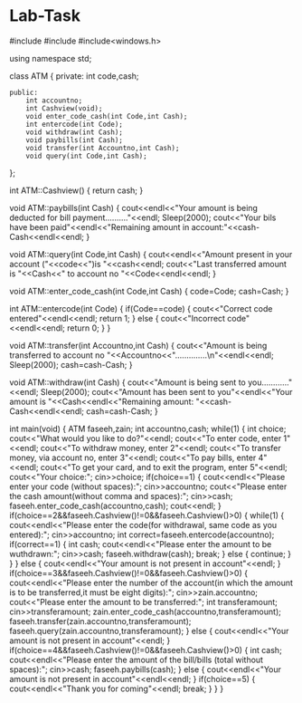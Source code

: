 # Lab-Task
#include<iostream>
#include<cstdlib>
#include<windows.h>

using namespace std;

class ATM
{
	private:
		int code,cash;
	
	public:
		int accountno;
		int Cashview(void);
		void enter_code_cash(int Code,int Cash);
		int entercode(int Code);
		void withdraw(int Cash);
		void paybills(int Cash);
		void transfer(int Accountno,int Cash);
		void query(int Code,int Cash);
};

int ATM::Cashview()
{
	return cash;
}

void ATM::paybills(int Cash)
{
	cout<<endl<<"Your amount is being deducted for bill payment.........."<<endl;
	Sleep(2000);
	cout<<"Your bils have been paid"<<endl<<"Remaining amount in account:"<<cash-Cash<<endl<<endl;
}

void ATM::query(int Code,int Cash)
{
	cout<<endl<<"Amount present in your account ("<<code<<")is "<<cash<<endl;
	cout<<"Last transferred amount is "<<Cash<<" to account no "<<Code<<endl<<endl;
}

void ATM::enter_code_cash(int Code,int Cash)
{
	code=Code;
	cash=Cash;
}

int ATM::entercode(int Code)
{
	if(Code==code)
	{
		cout<<"Correct code entered"<<endl<<endl;
		return 1;
	}
	else
	{
		cout<<"Incorrect code"<<endl<<endl;
		return 0;
	}
}

void ATM::transfer(int Accountno,int Cash)
{
	cout<<"Amount is being transferred to account no "<<Accountno<<"..............\n"<<endl<<endl;
	Sleep(2000);
	cash=cash-Cash;
}

void ATM::withdraw(int Cash)
{
	cout<<"Amount is being sent to you............"<<endl;
	Sleep(2000);
	cout<<"Amount has been sent to you"<<endl<<"Your amount is "<<Cash<<endl<<"Remaining amount: "<<cash-Cash<<endl<<endl;
	cash=cash-Cash;
}

int main(void)
{
	ATM faseeh,zain;
	int accountno,cash;
	while(1)
	{
		int choice;
		cout<<"What would you like to do?"<<endl;
		cout<<"To enter code, enter 1"<<endl;
		cout<<"To withdraw money, enter 2"<<endl;
		cout<<"To transfer money, via account no, enter 3"<<endl;
		cout<<"To pay bills, enter 4"<<endl;
		cout<<"To get your card, and to exit the program, enter 5"<<endl;
		cout<<"Your choice:";
		cin>>choice;
		if(choice==1)
		{
			cout<<endl<<"Please enter your code (without spaces):";
			cin>>accountno;
			cout<<"Please enter the cash amount(without comma and spaces):";
			cin>>cash;
			faseeh.enter_code_cash(accountno,cash);
			cout<<endl;
		}
		if(choice==2&&faseeh.Cashview()!=0&&faseeh.Cashview()>0)
		{
			while(1)
			{
				cout<<endl<<"Please enter the code(for withdrawal, same code as you entered):";
				cin>>accountno;
				int correct=faseeh.entercode(accountno);
				if(correct==1)
				{
					int cash;
					cout<<endl<<"Please enter the amount to be wuthdrawn:";
					cin>>cash;
					faseeh.withdraw(cash);
					break;
				}
				else
				{
					continue;
				}
			}
		}
		else
		{
			cout<<endl<<"Your amount is not present in account"<<endl;
		}
		if(choice==3&&faseeh.Cashview()!=0&&faseeh.Cashview()>0)
		{
			cout<<endl<<"Please enter the number of the account(in which the amount is to be transferred,it must be eight digits):";
			cin>>zain.accountno;
			cout<<"Please enter the amount to be transferred:";
			int transferamount;
			cin>>transferamount;
			zain.enter_code_cash(accountno,transferamount);
			faseeh.transfer(zain.accountno,transferamount);
			faseeh.query(zain.accountno,transferamount);
		}
		else
		{
			cout<<endl<<"Your amount is not present in account"<<endl;
		}
		if(choice==4&&faseeh.Cashview()!=0&&faseeh.Cashview()>0)
		{
			int cash;
			cout<<endl<<"Please enter the amount of the bill/bills (total without spaces):";
			cin>>cash;
			faseeh.paybills(cash);
		}
		else
		{
			cout<<endl<<"Your amount is not present in account"<<endl<<endl;
		}
		if(choice==5)
		{
			cout<<endl<<"Thank you for coming"<<endl;
			break;
		}
	}
}
